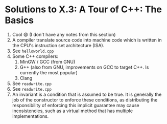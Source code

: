 # Solutions to X.3: A Tour of C++: The Basics

1. Cool :smile: (I don't have any notes from this section)
2. A compiler translate source code into machine code which is written in the CPU's instruction set architecture (ISA).
3. See `helloworld.cpp`
4. Some C++ compilers:
   1. MinGW / GCC (from GNU)
   2. G++ (also from GNU, improvements on GCC to target C++. Is currently the most popular)
   3. Clang
5. See `readwrite.cpp`
6. See `readwrite.cpp`
7. An invariant is a condition that is assumed to be true. It is generally the job of the constructor to enforce these conditions, as distributing the responsibility of enforcing this implicit guarantee may cause incosistencies, such as a virtual method that has multiple implementations.
